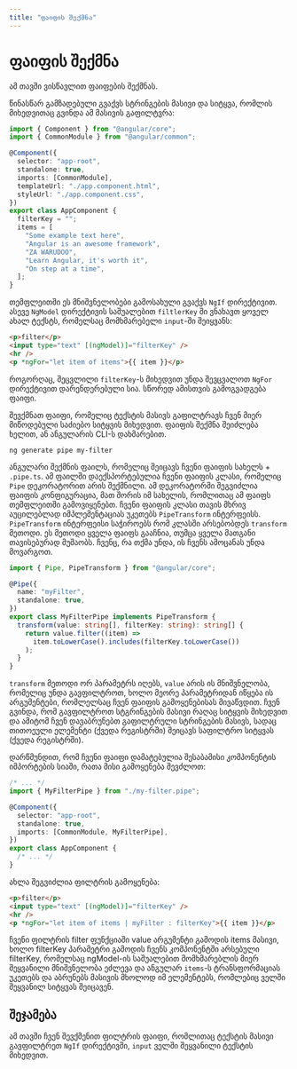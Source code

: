 ```yaml
---
title: "ფაიფის შექმნა"
---
```


# ფაიფის შექმნა

ამ თავში ვისწავლით ფაიფების შექმნას.

წინასწარ გამზადებული გვაქვს სტრინგების მასივი და სიტყვა, რომლის
მიხედვითაც გვინდა ამ მასივის გაფილტვრა:

```ts
import { Component } from "@angular/core";
import { CommonModule } from "@angular/common";

@Component({
  selector: "app-root",
  standalone: true,
  imports: [CommonModule],
  templateUrl: "./app.component.html",
  styleUrl: "./app.component.css",
})
export class AppComponent {
  filterKey = "";
  items = [
    "Some example text here",
    "Angular is an awesome framework",
    "ZA WARUDOO",
    "Learn Angular, it's worth it",
    "On step at a time",
  ];
}
```

თემფლეითში ეს მნიშვნელობები გამოსახული გვაქვს `NgIf` დირექტივით.
ასევე `NgModel` დირექტივის საშუალებით `filtlerKey` ში ვნახავთ ყოველ
ახალ ტექსტს, რომელსაც მომხმარებელი `input`-ში შეიყვანს:

```html
<p>filter</p>
<input type="text" [(ngModel)]="filterKey" />
<hr />
<p *ngFor="let item of items">{{ item }}</p>
```

როგორღაც, შეცვლილი `filterKey`-ს მიხედვით უნდა შევცვალოთ
`NgFor` დირექტივით დარენდერებული სია. სწორედ ამისთვის გამოგვადგება ფაიფი.

შევქმნათ ფაიფი, რომელიც ტექსტის მასივს გაფილტრავს ჩვენ მიერ მიწოდებული
საძიებო სიტყვის მიხედვით. ფაიფის შექმნა შეიძლება ხელით, ან ანგულარის
CLI-ს დახმარებით.

```
ng generate pipe my-filter
```

ანგულარი შექმნის ფაილს, რომელიც შეიცავს ჩვენი ფაიფის სახელს + `.pipe.ts`.
ამ ფაილში დაექსპორტებულია ჩვენი ფაიფის კლასი, რომელიც `Pipe` დეკორატორით
არის შექმნილი. ამ დეკორატორში შეგვიძლია ფაიფის კონფიგურაცია, მათ შორის იმ
სახელის, რომლითაც ამ ფაიფს თემფლეითში გამოვიყენებთ. ჩვენი ფაიფის კლასი
თავის მხრივ აუცილებლად იმპლემენტაციას უკეთებს `PipeTransform` ინტერფეისს.
`PipeTransform` ინტერფეისი საჭიროებს რომ კლასში არსებობდეს `transform` მეთოდი.
ეს მეთოდი ყველა ფაიფს გააჩნია, თუმცა ყველა მათგანი თავისებურად მუშაობს.
ჩვენც, რა თქმა უნდა, ის ჩვენს ამოცანას უნდა მოვარგოთ.

```ts
import { Pipe, PipeTransform } from "@angular/core";

@Pipe({
  name: "myFilter",
  standalone: true,
})
export class MyFilterPipe implements PipeTransform {
  transform(value: string[], filterKey: string): string[] {
    return value.filter((item) =>
      item.toLowerCase().includes(filterKey.toLowerCase())
    );
  }
}
```

`transform` მეთოდი ორ პარამეტრს იღებს, `value` არის ის მნიშვნელობა, რომელიც
უნდა გავფილტროთ, ხოლო მეორე პარამეტრიდან იწყება ის არგუმენტები, რომლელსაც
ჩვენ ფაიფის გამოყენებისას მივაწვდით. ჩვენ გვინდა, რომ გავფილტროთ სტგრინგების მასივი
რაღაც სიტყვის მიხედვით და ამიტომ ჩვენ დავაბრუნებთ გაფილტრული სტრინგების მასივს,
სადაც თითოეული ელემენტი (ქვედა რეგისტრში) შეიცავს საფილტრო სიტყვას (ქვედა რეგისტრში).

დარწმუნდით, რომ ჩვენი ფაიფი დამატებულია შესაბამისი კომპონენტის იმპორტების სიაში,
რათა მისი გამოყენება შევძლოთ:

```ts
/* ... */
import { MyFilterPipe } from "./my-filter.pipe";

@Component({
  selector: "app-root",
  standalone: true,
  imports: [CommonModule, MyFilterPipe],
})
export class AppComponent {
  /* ... */
}
```

ახლა შეგვიძლია ფილტრის გამოყენება:

```html
<p>filter</p>
<input type="text" [(ngModel)]="filterKey" />
<hr />
<p *ngFor="let item of items | myFilter : filterKey">{{ item }}</p>
```

ჩვენი ფილტრის filter ფუნქციაში value არგუმენტი გამოდის items მასივი,
ხოლო filterKey პარამეტრი გამოდის ჩვენს კომპონენტში არსებული filterKey,
რომელსაც ngModel-ის საშუალებით მომხმარებლის მიერ შეყვანილი მნიშვნელობა ეძლევა
და ანგულარ `items`-ს ტრანსფორმაციას უკეთებს და აბრუნებს მასივის მხოლოდ იმ
ელემენტებს, რომლებიც ველში შეყვანილ სიტყვას შეიცავენ.

## შეჯამება

ამ თავში ჩვენ შევქმენით ფილტრის ფაიფი, რომლითაც ტექსტის მასივი გავფილტრეთ
`NgIf` დირექტივში, `input` ველში შეყვანილი ტექსტის მიხედვით.
